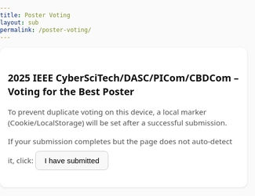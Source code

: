 ```yaml
---
title: Poster Voting
layout: sub
permalink: /poster-voting/
---
```


<!DOCTYPE html>
<html lang="en">
<head>
<meta charset="UTF-8" />
<meta name="viewport" content="width=device-width,initial-scale=1" />
<title>2025 IEEE CyberSciTech/DASC/PICom/CBDCom – Voting for the Best Poster</title>
<style>
  html, body {
    font-family: system-ui, -apple-system, "Segoe UI", Roboto, "Helvetica Neue", Arial;
    margin: 0;
    padding: 0;
    background: #fafafa;
    color: #111;
  }
  .card {
    max-width: 800px;
    margin: 0 auto;
    padding: 20px 16px;
    background: #fff;
    border-radius: 12px;
    box-shadow: 0 1px 4px rgba(0,0,0,0.1);
  }
  h2 {
    font-size: 1.25rem;
    line-height: 1.4;
    margin-bottom: 8px;
  }
  .muted {
    color: #555;
    font-size: 0.95rem;
    line-height: 1.5;
  }
  .hidden { display: none; }
  .btn {
    display: inline-block;
    margin-top: 8px;
    padding: 10px 18px;
    border: 1px solid #ccc;
    border-radius: 8px;
    background: #f8f8f8;
    cursor: pointer;
    font-size: 0.95rem;
  }
  .btn:hover { background: #eee; }
  iframe {
    width: 100%;
    height: 90vh; /* occupy most of the screen height */
    border: 0;
    margin-top: 12px;
  }
  @media (max-width: 600px) {
    .card { border-radius: 0; box-shadow: none; }
    body { background: #fff; }
    h2 { font-size: 1.1rem; }
    .muted { font-size: 0.9rem; }
  }
</style>
<script>
  const FORM_ID = '1FAIpQLSdhRpCrafvTMqVIfcXWNh_ZoL0XwLIxcUqnzFwx-ySSpH6vhQ';
  const IFRAME_SRC = `https://docs.google.com/forms/d/e/${FORM_ID}/viewform?embedded=true`;

  function setSubmittedFlag(days = 365) {
    try { localStorage.setItem(`form_${FORM_ID}_submitted`, '1'); } catch {}
    const d = new Date();
    d.setTime(d.getTime() + days*24*60*60*1000);
    document.cookie = `form_${FORM_ID}_submitted=1; expires=${d.toUTCString()}; path=/; SameSite=Lax`;
  }
  function hasSubmittedFlag() {
    try { if (localStorage.getItem(`form_${FORM_ID}_submitted`) === '1') return true; } catch {}
    return document.cookie.split('; ').some(row => row.startsWith(`form_${FORM_ID}_submitted=`));
  }

  document.addEventListener('DOMContentLoaded', () => {
    const container = document.getElementById('container');
    const done = document.getElementById('done');
    const denied = document.getElementById('denied');

    if (hasSubmittedFlag()) {
      container.classList.add('hidden');
      denied.classList.remove('hidden');
      return;
    }

    let loadCount = 0;
    const iframe = document.createElement('iframe');
    iframe.id = 'gform';
    iframe.src = IFRAME_SRC;

    iframe.addEventListener('load', () => {
      loadCount++;
      if (loadCount >= 2) {
        setSubmittedFlag();
        container.classList.add('hidden');
        done.classList.remove('hidden');
      }
    });

    document.getElementById('frameHost').appendChild(iframe);

    document.getElementById('markSubmitted').addEventListener('click', () => {
      setSubmittedFlag();
      container.classList.add('hidden');
      done.classList.remove('hidden');
    });
  });
</script>
</head>
<body>
  <div class="card" id="container">
    <h2>2025 IEEE CyberSciTech/DASC/PICom/CBDCom – Voting for the Best Poster</h2>
    <p class="muted">
      To prevent duplicate voting on this device, a local marker (Cookie/LocalStorage) will be set after a successful submission.
    </p>
    <div id="frameHost"></div>
    <p class="muted">
      If your submission completes but the page does not auto-detect it, click:
      <button id="markSubmitted" class="btn">I have submitted</button>
    </p>
  </div>

  <div class="card hidden" id="done">
    <h2>Thank you for your submission!</h2>
    <p class="muted">Your vote has been recorded. If you need to modify it, please contact the organizing committee.</p>
    <button class="btn" onclick="location.reload()">Refresh</button>
  </div>

  <div class="card hidden" id="denied">
    <h2>Already submitted on this device</h2>
    <p class="muted">If you need to re-vote due to an error, please contact the organizing committee.</p>
    <button class="btn" onclick="location.reload()">Refresh</button>
  </div>
</body>
</html>
